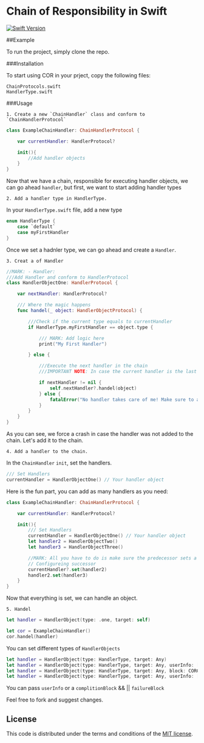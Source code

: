 # Chain of Responsibility in Swift

[![Swift Version](https://img.shields.io/badge/Swift-3.0.x-orange.svg)]()

##Example

To run the project, simply clone the repo.

###Installation

To start using COR in your prject, copy the following files:

```
ChainProtocols.swift
HandlerType.swift
```

###Usage

    1. Create a new `ChainHandler` class and conform to `ChainHandlerProtocol`

```swift
class ExampleChainHandler: ChainHandlerProtocol {

    var currentHandler: HandlerProtocol?

    init(){
        //Add handler objects
    }
}

```

Now that we have a chain, responsible for executing handler objects, we can go ahead `handler`, but first, we want to start adding handler types

    2. Add a handler type in HandlerType.

In your `HandlerType.swift` file, add a new type

```swift
enum HandlerType {
    case `default`
    case myFirstHandler
}

```

Once we set a hadnler type, we can go ahead and create a `Handler`.

    3. Creat a of Handler

```swift
//MARK: - Handler:
///Add Handler and conform to HandlerProtocol
class HandlerObjectOne: HandlerProtocol {

    var nextHandler: HandlerProtocol?

    /// Where the magic happens
    func handel(_ object: HandlerObjectProtocol) {

        ///Check if the current type equals to currentHandler
        if HandlerType.myFirstHandler == object.type {

            /// MARK: Add logic here
            print("My First Handler")

        } else {

            ///Execute the next handler in the chain
            ///IMPORTANT NOTE: In case the current handler is the last in the chain, force a crash to make sure you handle all types:

            if nextHandler != nil {
                self.nextHandler?.handel(object)
            } else {
                fatalError("No handler takes care of me! Make sure to add me to the chain...")
            }
        }
    }
}
```

As you can see, we force a crash in case the handler was not added to the chain. Let's add it to the chain.

    4. Add a handler to the chain.

In the `ChainHandler` `init`, set the handlers.

```swift
/// Set Handlers
currentHandler = HandlerObjectOne() // Your handler object
```
Here is the fun part, you can add as many handlers as you need:

```swift
class ExampleChainHandler: ChainHandlerProtocol {

    var currentHandler: HandlerProtocol?

    init(){
        /// Set Handlers
        currentHandler = HandlerObjectOne() // Your handler object
        let handler2 = HandlerObjectTwo()
        let handler3 = HandlerObjectThree()

        //MARK: All you have to do is make sure the predecessor sets a successor handler for the chain to continue.
        // Configureing successor
        currentHandler?.set(handler2)
        handler2.set(handler3)
    }
}
```
Now that everything is set, we can handle an object.

    5. Handel

```Swift
let handler = HandlerObject(type: .one, target: self)

let cor = ExampleChainHandler()
cor.handel(handler)
```

You can set different types of `HandlerObjects`

```swift
let handler = HandlerObject(type: HandlerType, target: Any)
let handler = HandlerObject(type: HandlerType, target: Any, userInfo: [AnyHashable : Any]?)
let handler = HandlerObject(type: HandlerType, target: Any, block: CORComplitionBlock, failureBlock: CORFailureBlock?)
let handler = HandlerObject(type: HandlerType, target: Any, userInfo: [AnyHashable : Any]?, block: CORComplitionBlock, failureBlock: CORFailureBlock?)
```

You can pass `userInfo` or a `complitionBlock` && || `failureBlock`

Feel free to fork and suggest changes.


## License

This code is distributed under the terms and conditions of the [MIT license](LICENSE).




















